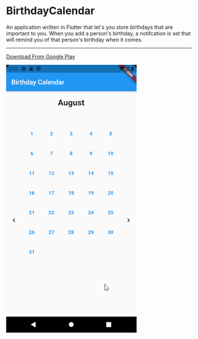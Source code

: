 # BirthdayCalendar

An application written in Flutter that let's you store birthdays that are important to you.
When you add a person's birthday, a notifcation is set that will remind you of that person's birthday when it comes.

<hr>

[Download From Google Play](https://play.google.com/store/apps/details?id=com.tomerpacific.birthday_calendar)

![Gif of Application](https://github.com/TomerPacific/BirthdayCalendar/blob/main/uph89WcVpl.gif?raw=true)


